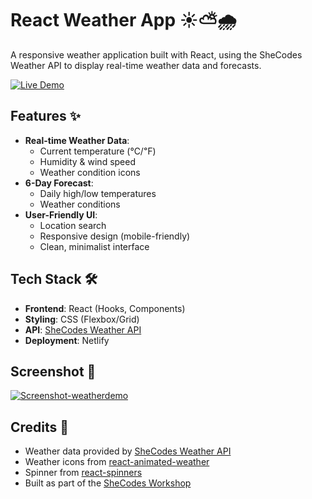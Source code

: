 # React Weather App ☀️⛅️🌧

A responsive weather application built with React, using the SheCodes Weather API to display real-time weather data and forecasts. 

[![Live Demo](https://img.shields.io/badge/demo-live-green?style=for-the-badge)](https://react-weather-somayyeh.netlify.app/)

## Features ✨
- **Real-time Weather Data**: 
  - Current temperature (℃/℉) 
  - Humidity & wind speed 
  - Weather condition icons
- **6-Day Forecast**: 
  - Daily high/low temperatures 
  - Weather conditions
- **User-Friendly UI**:
  - Location search 
  - Responsive design (mobile-friendly)
  - Clean, minimalist interface

## Tech Stack 🛠️
- **Frontend**: React (Hooks, Components)
- **Styling**: CSS (Flexbox/Grid)
- **API**: [SheCodes Weather API](https://www.shecodes.io/learn/apis)
- **Deployment**: Netlify

## Screenshot 📱
[![Screenshot-weatherdemo](https://github.com/user-attachments/assets/155bacd5-0d79-4c9b-8420-1e345cfeb443)](https://react-weather-somayyeh.netlify.app/)
 
## Credits 🙌  
- Weather data provided by [SheCodes Weather API](https://www.shecodes.io/learn/apis)  
- Weather icons from [react-animated-weather](https://divyanshu013.github.io/react-animated-weather/)
- Spinner from [react-spinners](https://www.npmjs.com/package/react-spinners)
- Built as part of the [SheCodes Workshop](https://www.shecodes.io/)  

